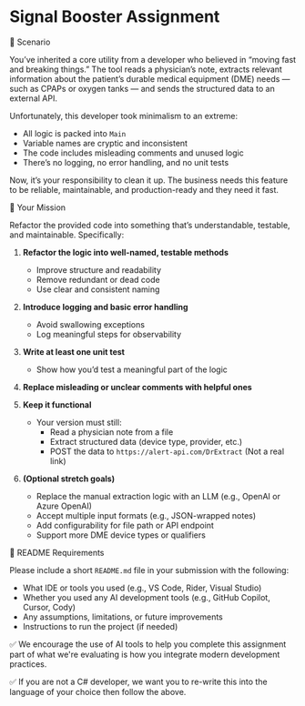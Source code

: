 # Signal Booster Assignment

📘 Scenario

You’ve inherited a core utility from a developer who believed in “moving fast and breaking things.” The tool reads a physician’s note, extracts relevant information about the patient’s durable medical equipment (DME) needs — such as CPAPs or oxygen tanks — and sends the structured data to an external API.

Unfortunately, this developer took minimalism to an extreme:
- All logic is packed into `Main`
- Variable names are cryptic and inconsistent
- The code includes misleading comments and unused logic
- There’s no logging, no error handling, and no unit tests

Now, it’s your responsibility to clean it up. The business needs this feature to be reliable, maintainable, and production-ready and they need it fast.


🧪 Your Mission

Refactor the provided code into something that’s understandable, testable, and maintainable. Specifically:

1. **Refactor the logic into well-named, testable methods**
   - Improve structure and readability
   - Remove redundant or dead code
   - Use clear and consistent naming

2. **Introduce logging and basic error handling**
   - Avoid swallowing exceptions
   - Log meaningful steps for observability

3. **Write at least one unit test**
   - Show how you’d test a meaningful part of the logic

4. **Replace misleading or unclear comments with helpful ones**

5. **Keep it functional**
   - Your version must still:
     - Read a physician note from a file
     - Extract structured data (device type, provider, etc.)
     - POST the data to `https://alert-api.com/DrExtract` (Not a real link)

6. **(Optional stretch goals)**
   - Replace the manual extraction logic with an LLM (e.g., OpenAI or Azure OpenAI)
   - Accept multiple input formats (e.g., JSON-wrapped notes)
   - Add configurability for file path or API endpoint
   - Support more DME device types or qualifiers

📄 README Requirements

Please include a short `README.md` file in your submission with the following:

- What IDE or tools you used (e.g., VS Code, Rider, Visual Studio)
- Whether you used any AI development tools (e.g., GitHub Copilot, Cursor, Cody)
- Any assumptions, limitations, or future improvements
- Instructions to run the project (if needed)

✅ We encourage the use of AI tools to help you complete this assignment part of what we're evaluating is how you integrate modern development practices.

✅ If you are not a C# developer, we want you to re-write this into the language of your choice then follow the above.
